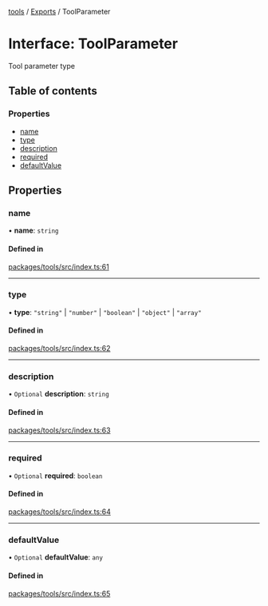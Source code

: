 <!-- 
 ⚠️  AUTO-GENERATED FILE - DO NOT EDIT MANUALLY
 This file is automatically generated by scripts/docs-generator.js
 To make changes, edit the source TypeScript files or update the generator script
-->

[tools](../../) / [Exports](../modules) / ToolParameter

# Interface: ToolParameter

Tool parameter type

## Table of contents

### Properties

- [name](ToolParameter#name)
- [type](ToolParameter#type)
- [description](ToolParameter#description)
- [required](ToolParameter#required)
- [defaultValue](ToolParameter#defaultvalue)

## Properties

### name

• **name**: `string`

#### Defined in

[packages/tools/src/index.ts:61](https://github.com/woojubb/robota/blob/fe291514c07592ccd62a8a44eed60d02012b431e/packages/tools/src/index.ts#L61)

___

### type

• **type**: ``"string"`` \| ``"number"`` \| ``"boolean"`` \| ``"object"`` \| ``"array"``

#### Defined in

[packages/tools/src/index.ts:62](https://github.com/woojubb/robota/blob/fe291514c07592ccd62a8a44eed60d02012b431e/packages/tools/src/index.ts#L62)

___

### description

• `Optional` **description**: `string`

#### Defined in

[packages/tools/src/index.ts:63](https://github.com/woojubb/robota/blob/fe291514c07592ccd62a8a44eed60d02012b431e/packages/tools/src/index.ts#L63)

___

### required

• `Optional` **required**: `boolean`

#### Defined in

[packages/tools/src/index.ts:64](https://github.com/woojubb/robota/blob/fe291514c07592ccd62a8a44eed60d02012b431e/packages/tools/src/index.ts#L64)

___

### defaultValue

• `Optional` **defaultValue**: `any`

#### Defined in

[packages/tools/src/index.ts:65](https://github.com/woojubb/robota/blob/fe291514c07592ccd62a8a44eed60d02012b431e/packages/tools/src/index.ts#L65)
